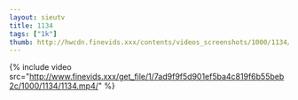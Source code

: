 ```yaml
--- 
layout: sieutv
title: 1134
tags: ["1k"]
thumb: http://hwcdn.finevids.xxx/contents/videos_screenshots/1000/1134/preview.mp4.jpg
---
```

{% include video src="http://www.finevids.xxx/get_file/1/7ad9f9f5d901ef5ba4c819f6b55beb2c/1000/1134/1134.mp4/" %} 
